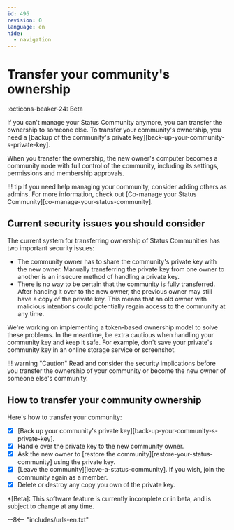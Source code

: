 ```yaml
---
id: 496
revision: 0
language: en
hide:
  - navigation
---
```


# Transfer your community's ownership

:octicons-beaker-24: Beta

If you can't manage your Status Community anymore, you can transfer the ownership to someone else. To transfer your community's ownership, you need a [backup of the community's private key][back-up-your-community-s-private-key].

When you transfer the ownership, the new owner's computer becomes a community node with full control of the community, including its settings, permissions and membership approvals.

!!! tip
    If you need help managing your community, consider adding others as admins. For more information, check out [Co-manage your Status Community][co-manage-your-status-community].

## Current security issues you should consider

The current system for transferring ownership of Status Communities has two important security issues:

- The community owner has to share the community's private key with the new owner. Manually transferring the private key from one owner to another is an insecure method of handling a private key.
- There is no way to be certain that the community is fully transferred. After handing it over to the new owner, the previous owner may still have a copy of the private key. This means that an old owner with malicious intentions could potentially regain access to the community at any time.

We're working on implementing a token-based ownership model to solve these problems. In the meantime, be extra cautious when handling your community key and keep it safe. For example, don't save your private's community key in an online storage service or screenshot.

!!! warning "Caution"
    Read and consider the security implications before you transfer the ownership of your community or become the new owner of someone else's community.

## How to transfer your community ownership

Here's how to transfer your community:

- [x] [Back up your community's private key][back-up-your-community-s-private-key].
- [x] Handle over the private key to the new community owner.
- [x] Ask the new owner to [restore the community][restore-your-status-community] using the private key.
- [x] [Leave the community][leave-a-status-community]. If you wish, join the community again as a member.
- [x] Delete or destroy any copy you own of the private key.

*[Beta]: This software feature is currently incomplete or in beta, and is subject to change at any time.

--8<-- "includes/urls-en.txt"
